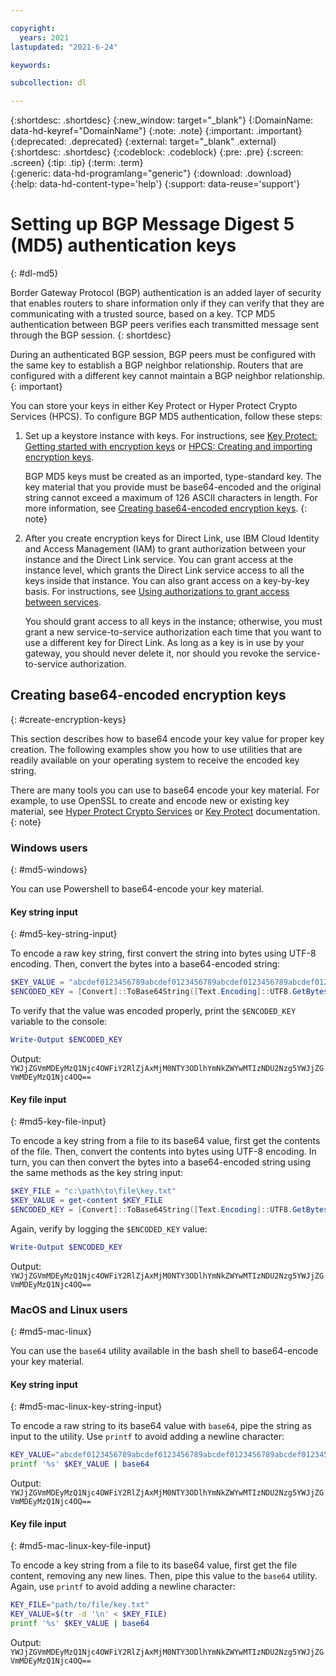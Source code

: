 ```yaml
---

copyright:
  years: 2021
lastupdated: "2021-6-24"

keywords:  

subcollection: dl

---
```


{:shortdesc: .shortdesc}
{:new_window: target="_blank"}
{:DomainName: data-hd-keyref="DomainName"}
{:note: .note}
{:important: .important}
{:deprecated: .deprecated}
{:external: target="_blank" .external}
{:shortdesc: .shortdesc}
{:codeblock: .codeblock}
{:pre: .pre}
{:screen: .screen}
{:tip: .tip}
{:term: .term}  
{:generic: data-hd-programlang="generic"}
{:download: .download}  
{:help: data-hd-content-type='help'}
{:support: data-reuse='support'}

# Setting up BGP Message Digest 5 (MD5) authentication keys
{: #dl-md5}

Border Gateway Protocol (BGP) authentication is an added layer of security that enables routers to share information only if they can verify that they are communicating with a trusted source, based on a key. TCP MD5 authentication between BGP peers verifies each transmitted message sent through the BGP session.
{: shortdesc}

During an authenticated BGP session, BGP peers must be configured with the same key to establish a BGP neighbor relationship. Routers that are configured with a different key cannot maintain a BGP neighbor relationship.
{: important}

You can store your keys in either Key Protect or Hyper Protect Crypto Services (HPCS). To configure BGP MD5 authentication, follow these steps:

1. Set up a keystore instance with keys. For instructions, see [Key Protect: Getting started with encryption keys](/docs/key-protect?topic=key-protect-getting-started-tutorial) or [HPCS: Creating and importing encryption keys](/docs/hs-crypto?topic=hs-crypto-tutorial-import-keys).

   BGP MD5 keys must be created as an imported, type-standard key. The key material that you provide must be base64-encoded and the original string cannot exceed a maximum of 126 ASCII characters in length. For more information, see [Creating base64-encoded encryption keys](/docs/dl?topic=dl-dl-md5#create-encryption-keys).
   {: note}

1. After you create encryption keys for Direct Link, use IBM Cloud Identity and Access Management (IAM) to grant authorization between your instance and the Direct Link service. You can grant access at the instance level, which grants the Direct Link service access to all the keys inside that instance. You can also grant access on a key-by-key basis. For instructions, see [Using authorizations to grant access between services](/docs/account?topic=account-serviceauth).

   You should grant access to all keys in the instance; otherwise, you must grant a new service-to-service authorization each time that you want to use a different key for Direct Link. As long as a key is in use by your gateway, you should never delete it, nor should you revoke the service-to-service authorization.

## Creating base64-encoded encryption keys
{: #create-encryption-keys}

This section describes how to base64 encode your key value for proper key creation. The following examples show you how to use utilities that are readily available on your operating system to receive the encoded key string.

   There are many tools you can use to base64 encode your key material. For example, to use OpenSSL to create and encode new or existing key material, see [Hyper Protect Crypto Services](/docs/hs-crypto?topic=hs-crypto-import-standard-keys#encode-key-material-standard-key) or [Key Protect](/docs/key-protect?topic=key-protect-import-standard-keys#how-to-encode-standard-key-material) documentation.
   {: note}

### Windows users
{: #md5-windows}

You can use Powershell to base64-encode your key material.

#### Key string input
{: #md5-key-string-input}

To encode a raw key string, first convert the string into bytes using UTF-8 encoding. Then, convert the bytes into a base64-encoded string:

```powershell
$KEY_VALUE = "abcdef0123456789abcdef0123456789abcdef0123456789abcdef0123456789"
$ENCODED_KEY = [Convert]::ToBase64String([Text.Encoding]::UTF8.GetBytes($KEY_VALUE))
```

To verify that the value was encoded properly, print the `$ENCODED_KEY` variable to the console:

```powershell
Write-Output $ENCODED_KEY
```

Output: `YWJjZGVmMDEyMzQ1Njc4OWFiY2RlZjAxMjM0NTY3ODlhYmNkZWYwMTIzNDU2Nzg5YWJjZGVmMDEyMzQ1Njc4OQ==`

#### Key file input
{: #md5-key-file-input}

To encode a key string from a file to its base64 value, first get the contents of the file. Then, convert the contents into bytes using UTF-8 encoding. In turn, you can then convert the bytes into a base64-encoded string using the same methods as the key string input:

```powershell
$KEY_FILE = "c:\path\to\file\key.txt"
$KEY_VALUE = get-content $KEY_FILE
$ENCODED_KEY = [Convert]::ToBase64String([Text.Encoding]::UTF8.GetBytes($KEY_VALUE))
```

Again, verify by logging the `$ENCODED_KEY` value:

```powershell
Write-Output $ENCODED_KEY
```

Output: `YWJjZGVmMDEyMzQ1Njc4OWFiY2RlZjAxMjM0NTY3ODlhYmNkZWYwMTIzNDU2Nzg5YWJjZGVmMDEyMzQ1Njc4OQ==`

### MacOS and Linux users
{: #md5-mac-linux}

You can use the `base64` utility available in the bash shell to base64-encode your key material.

#### Key string input
{: #md5-mac-linux-key-string-input}

To encode a raw string to its base64 value with `base64`, pipe the string as input to the utility. Use `printf` to avoid adding a newline character:

```bash
KEY_VALUE="abcdef0123456789abcdef0123456789abcdef0123456789abcdef0123456789"
printf '%s' $KEY_VALUE | base64
```

Output: `YWJjZGVmMDEyMzQ1Njc4OWFiY2RlZjAxMjM0NTY3ODlhYmNkZWYwMTIzNDU2Nzg5YWJjZGVmMDEyMzQ1Njc4OQ==`

#### Key file input
{: #md5-mac-linux-key-file-input}

To encode a key string from a file to its base64 value, first get the file content, removing any new lines. Then, pipe this value to the `base64` utility. Again, use `printf` to avoid adding a newline character:

```bash
KEY_FILE="path/to/file/key.txt"
KEY_VALUE=$(tr -d '\n' < $KEY_FILE)
printf '%s' $KEY_VALUE | base64
```

Output: `YWJjZGVmMDEyMzQ1Njc4OWFiY2RlZjAxMjM0NTY3ODlhYmNkZWYwMTIzNDU2Nzg5YWJjZGVmMDEyMzQ1Njc4OQ==`
